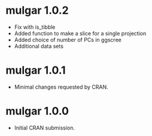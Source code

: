# mulgar 1.0.2

* Fix with is_tibble
* Added function to make a slice for a single projection
* Added choice of number of PCs in ggscree
* Additional data sets

# mulgar 1.0.1

* Minimal changes requested by CRAN.

# mulgar 1.0.0

* Initial CRAN submission.

